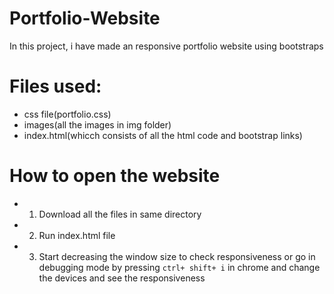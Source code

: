 # Portfolio-Website
In this project, i have made an responsive portfolio website using bootstraps 

# Files used:
* css file(portfolio.css)
* images(all the images in img folder)
* index.html(whicch consists of all the html code and bootstrap links)

# How to open the website
* 1. Download all the files in same directory
* 2. Run index.html file
* 3. Start decreasing the window size to check responsiveness or go in debugging mode by pressing `ctrl+ shift+ i` in chrome and change the devices and see the responsiveness
